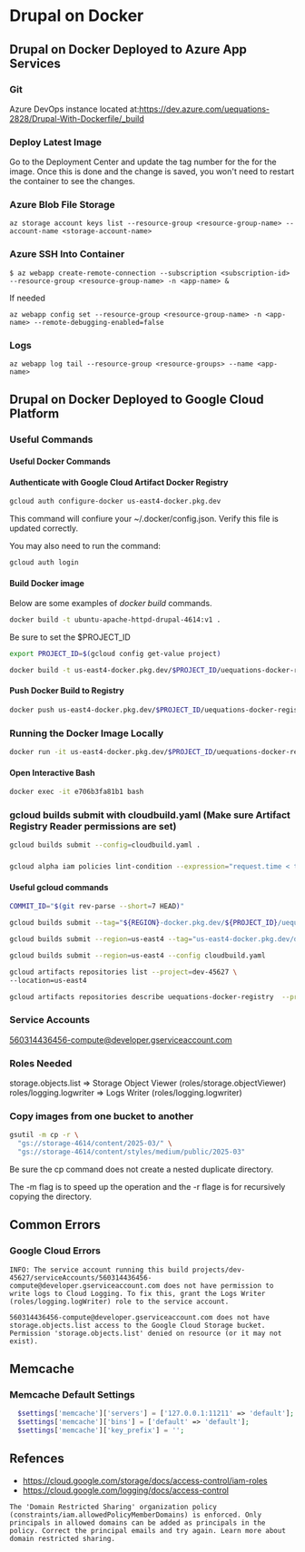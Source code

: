 # Drupal on Docker

## Drupal on Docker Deployed to Azure App Services

### Git
Azure DevOps instance located at:https://dev.azure.com/uequations-2828/Drupal-With-Dockerfile/_build

### Deploy Latest Image
Go to the Deployment Center and update the tag number for the for the image. Once this is done and the change is saved, you won't need to restart the container to see the changes.

### Azure Blob File Storage
```
az storage account keys list --resource-group <resource-group-name> --account-name <storage-account-name>
```

### Azure SSH Into Container
```
$ az webapp create-remote-connection --subscription <subscription-id> --resource-group <resource-group-name> -n <app-name> &
```

If needed
```
az webapp config set --resource-group <resource-group-name> -n <app-name> --remote-debugging-enabled=false
```

### Logs
```
az webapp log tail --resource-group <resource-groups> --name <app-name>
```

## Drupal on Docker Deployed to Google Cloud Platform

### Useful Commands

#### Useful Docker Commands

#### Authenticate with Google Cloud Artifact Docker Registry
```sh
gcloud auth configure-docker us-east4-docker.pkg.dev
```
This command will confiure your ~/.docker/config.json. Verify this file is updated correctly.

You may also need to run the command:
```sh
gcloud auth login
```

#### Build Docker image
Below are some examples of *docker build* commands.
```sh
docker build -t ubuntu-apache-httpd-drupal-4614:v1 .
```

 Be sure to set the $PROJECT_ID
```sh
export PROJECT_ID=$(gcloud config get-value project)
```

```sh
docker build -t us-east4-docker.pkg.dev/$PROJECT_ID/uequations-docker-registry/ubuntu-apache-httpd-drupal-4614:v9 .
```
#### Push Docker Build to Registry
```sh
docker push us-east4-docker.pkg.dev/$PROJECT_ID/uequations-docker-registry/ubuntu-apache-httpd-drupal-4614:v9
```

### Running the Docker Image Locally
```sh
docker run -it us-east4-docker.pkg.dev/$PROJECT_ID/uequations-docker-registry/ubuntu-apache-httpd-drupal-4614:v4
```

#### Open Interactive Bash
```sh
docker exec -it e706b3fa81b1 bash
```

### gcloud builds submit with cloudbuild.yaml (Make sure Artifact Registry Reader permissions are set)
```sh
gcloud builds submit --config=cloudbuild.yaml .
```

###
```sh
gcloud alpha iam policies lint-condition --expression="request.time < timestamp("2024-09-29T04:30:05.725Z")" --title=cloudbuild-connection-setup
```

#### Useful gcloud commands
```sh
COMMIT_ID="$(git rev-parse --short=7 HEAD)"

gcloud builds submit --tag="${REGION}-docker.pkg.dev/${PROJECT_ID}/uequations-docker-registry/ubuntu-apache-httpd-php:v0.2" .

gcloud builds submit --region=us-east4 --tag="us-east4-docker.pkg.dev/dev-45627/uequations-docker-registry/ubuntu-apache-httpd-php:v0.2" .

gcloud builds submit --region=us-east4 --config cloudbuild.yaml
```

```sh
gcloud artifacts repositories list --project=dev-45627 \
--location=us-east4
```

```sh
gcloud artifacts repositories describe uequations-docker-registry  --project=dev-45627 --location=us-east4
```

### Service Accounts
560314436456-compute@developer.gserviceaccount.com

### Roles Needed
storage.objects.list => Storage Object Viewer (roles/storage.objectViewer)
roles/logging.logwriter => Logs Writer (roles/logging.logwriter)

### Copy images from one bucket to another

```sh
gsutil -m cp -r \
  "gs://storage-4614/content/2025-03/" \
  "gs://storage-4614/content/styles/medium/public/2025-03"
```
Be sure the cp command does not create a nested duplicate directory.

The -m flag is to speed up the operation and the -r flage is for recursively copying the directory.

## Common Errors

### Google Cloud Errors
```
INFO: The service account running this build projects/dev-45627/serviceAccounts/560314436456-compute@developer.gserviceaccount.com does not have permission to write logs to Cloud Logging. To fix this, grant the Logs Writer (roles/logging.logWriter) role to the service account.
```

```
560314436456-compute@developer.gserviceaccount.com does not have storage.objects.list access to the Google Cloud Storage bucket. Permission 'storage.objects.list' denied on resource (or it may not exist).
```

## Memcache
### Memcache Default Settings
```php
  $settings['memcache']['servers'] = ['127.0.0.1:11211' => 'default'];
  $settings['memcache']['bins'] = ['default' => 'default'];
  $settings['memcache']['key_prefix'] = '';
```

## Refences
- https://cloud.google.com/storage/docs/access-control/iam-roles
- https://cloud.google.com/logging/docs/access-control

```
The 'Domain Restricted Sharing' organization policy (constraints/iam.allowedPolicyMemberDomains) is enforced. Only principals in allowed domains can be added as principals in the policy. Correct the principal emails and try again. Learn more about domain restricted sharing.
```